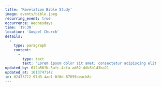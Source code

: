 ```yaml
---
title: 'Revelation Bible Study'
image: events/bible.jpeg
recurring_event: true
occurrence: Wednesdays
time: '19:30'
location: 'Gospel Church'
details:
  -
    type: paragraph
    content:
      -
        type: text
        text: 'Lorem ipsum dolor sit amet, consectetur adipiscing elit. In ac gravida sem, quis imperdiet sapien. Cras eu tortor condimentum, cursus dui sit amet, rutrum nulla.'
updated_by: 612a56fb-5afc-4cfa-ad62-4db3b143ba21
updated_at: 1613747142
id: 02473712-97d3-4ae1-8f6d-67855deacb8c
---
```

